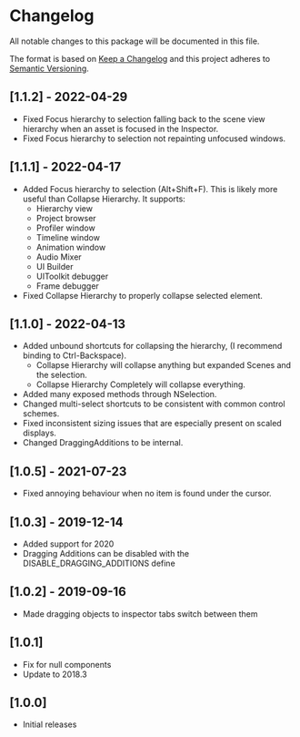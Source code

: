 # Changelog
All notable changes to this package will be documented in this file.

The format is based on [Keep a Changelog](http://keepachangelog.com/en/1.0.0/)
and this project adheres to [Semantic Versioning](http://semver.org/spec/v2.0.0.html).

## [1.1.2] - 2022-04-29
- Fixed Focus hierarchy to selection falling back to the scene view hierarchy when an asset is focused in the Inspector.
- Fixed Focus hierarchy to selection not repainting unfocused windows.

## [1.1.1] - 2022-04-17
- Added Focus hierarchy to selection (Alt+Shift+F). This is likely more useful than Collapse Hierarchy. It supports:
  - Hierarchy view
  - Project browser
  - Profiler window
  - Timeline window
  - Animation window
  - Audio Mixer
  - UI Builder
  - UIToolkit debugger
  - Frame debugger
- Fixed Collapse Hierarchy to properly collapse selected element.

## [1.1.0] - 2022-04-13
- Added unbound shortcuts for collapsing the hierarchy, (I recommend binding to Ctrl-Backspace).
  - Collapse Hierarchy will collapse anything but expanded Scenes and the selection.
  - Collapse Hierarchy Completely will collapse everything.
- Added many exposed methods through NSelection.
- Changed multi-select shortcuts to be consistent with common control schemes.
- Fixed inconsistent sizing issues that are especially present on scaled displays.
- Changed DraggingAdditions to be internal.

## [1.0.5] - 2021-07-23
- Fixed annoying behaviour when no item is found under the cursor.

## [1.0.3] - 2019-12-14
- Added support for 2020
- Dragging Additions can be disabled with the DISABLE_DRAGGING_ADDITIONS define

## [1.0.2] - 2019-09-16
- Made dragging objects to inspector tabs switch between them

## [1.0.1]
- Fix for null components
- Update to 2018.3

## [1.0.0]
- Initial releases